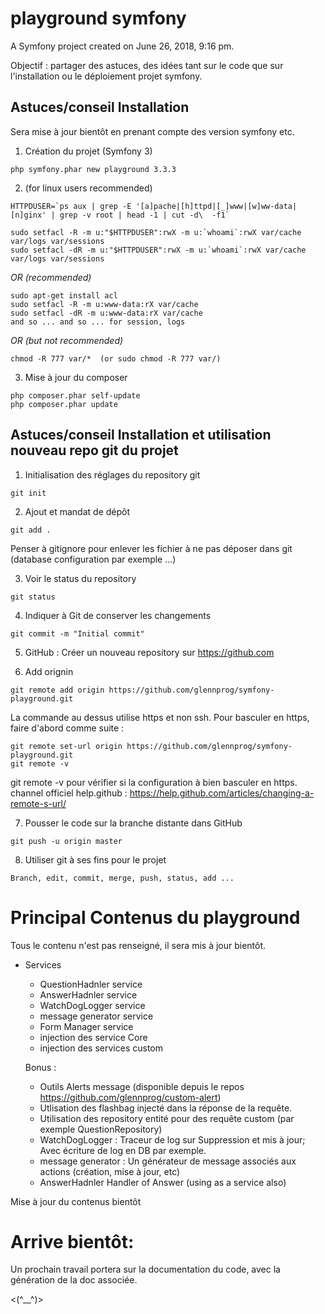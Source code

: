 # playground symfony

A Symfony project created on June 26, 2018, 9:16 pm.

Objectif :
partager des astuces, des idées tant sur le code que sur l'installation ou le déploiement projet symfony.

## Astuces/conseil Installation

Sera mise à jour bientôt en prenant compte des version symfony etc.


1. Création du projet (Symfony 3)
```
php symfony.phar new playground 3.3.3
```

2. (for linux users recommended)
```
HTTPDUSER=`ps aux | grep -E '[a]pache|[h]ttpd|[_]www|[w]ww-data|[n]ginx' | grep -v root | head -1 | cut -d\  -f1`
```
```
sudo setfacl -R -m u:"$HTTPDUSER":rwX -m u:`whoami`:rwX var/cache var/logs var/sessions
sudo setfacl -dR -m u:"$HTTPDUSER":rwX -m u:`whoami`:rwX var/cache var/logs var/sessions
```

*OR (recommended)*
```
sudo apt-get install acl
sudo setfacl -R -m u:www-data:rX var/cache
sudo setfacl -dR -m u:www-data:rX var/cache
and so ... and so ... for session, logs 
```

*OR (but not recommended)*
```
chmod -R 777 var/*  (or sudo chmod -R 777 var/)
```

3. Mise à jour du composer
```
php composer.phar self-update
php composer.phar update
```

## Astuces/conseil Installation et utilisation nouveau repo git du projet

1. Initialisation des réglages du repository git
```
git init   
```

2. Ajout et mandat de dépôt
```
git add .
```

Penser à gitignore pour enlever les fichier à ne pas déposer dans git (database configuration par exemple ...)      

3. Voir le status du repository
```
git status
```

4. Indiquer à Git de conserver les changements
```
git commit -m "Initial commit"
```

5. GitHub : Créer un nouveau repository sur https://github.com

6. Add orignin  
```
git remote add origin https://github.com/glennprog/symfony-playground.git
```
La commande au dessus utilise https et non ssh. Pour basculer en https, faire d'abord comme suite :
```
git remote set-url origin https://github.com/glennprog/symfony-playground.git
git remote -v
```
git remote -v pour vérifier si la configuration à bien basculer en https.
channel officiel help.github : https://help.github.com/articles/changing-a-remote-s-url/

7. Pousser le code sur la branche distante dans GitHub
```
git push -u origin master
```

8. Utiliser git à ses fins pour le projet
```
Branch, edit, commit, merge, push, status, add ...
```


# Principal Contenus du playground

Tous le contenu n'est pas renseigné, il sera mis à jour bientôt.

- Services
    - QuestionHadnler service
    - AnswerHadnler service
    - WatchDogLogger service
    - message generator service
    - Form Manager service
    - injection des service Core
    - injection des services custom

    Bonus : 
    - Outils Alerts message (disponible depuis le repos https://github.com/glennprog/custom-alert)
    - Utlisation des flashbag injecté dans la réponse de la requête.
    - Utilisation des repository entité pour des requête custom (par exemple QuestionRepository)
    - WatchDogLogger : Traceur de log sur Suppression et mis à jour; Avec écriture de log en DB par exemple.
    - message generator : Un générateur de message associés aux actions (création, mise à jour, etc)
    - AnswerHadnler Handler of Answer (using as a service also)

Mise à jour du contenus bientôt

# Arrive bientôt:

Un prochain travail portera sur la documentation du code, avec la génération de la doc associée.



<(^__^)>